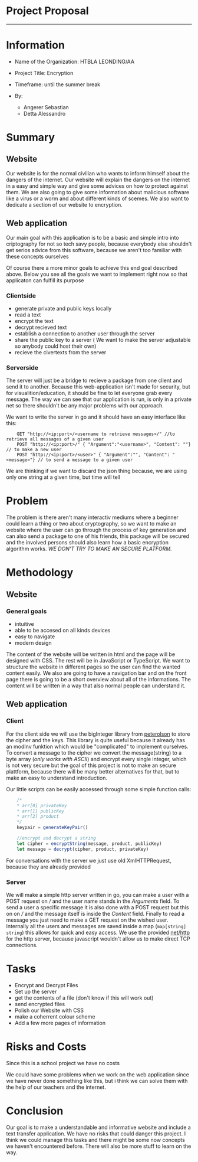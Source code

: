 # Project Proposal
---
# Information
- Name of the Organization: HTBLA LEONDING/AA

- Project Title: Encryption

- Timeframe: until the summer break

- By:
  - Angerer Sebastian
  - Detta Alessandro

# Summary
## Website
Our website is for the normal civilian who wants to inform himself about the dangers of the internet. Our website will explain the dangers on the internet in a easy and simple way and give some advices on how to protect against them. We are also going to give some information about malicious software like a virus or a worm and about different kinds of scemes. We also want to dedicate a section of our website to encryption.

## Web application
Our main goal with this application is to be a basic and simple intro into criptography for not so tech savy people, because everybody else shouldn't get serios advice from this software, because we aren't too familiar with these concepts ourselves

Of course there a more minor goals to achieve this end goal described above. Below you see all the goals we want to implement right now so that applicaton can fulfill its purpose

### Clientside
- generate private and public keys locally
- read a text 
- encrypt the text
- decrypt recieved text
- establish a connection to another user through the server
- share the public key to a server ( We want to make the server adjustable so anybody could host their own)
- recieve the civertexts from the server

### Serverside
The server will just be a bridge to recieve a package from one client and send it to another. Because this web-application isn't made for security, but for visualition/education, it should be fine to let everyone grab every message.
The way we can see that our application is run, is only in a private net so there shouldn't be any major problems with our approach.

We want to write the server in go and it should have an easy interface like this:
```
	GET "http://<ip:port>/<username to retrieve messages>/" //to retrieve all messages of a given user
	POST "http://<ip:port>/" { "Argument":"<username>", "Content": ""} // to make a new user
	POST "http://<ip:port>/<user>" { "Argument":"", "Content": "<message>"} // to send a message to a given user
```
We are thinking if we want to discard the json thing because, we are using only one string at a given time, but time will tell

# Problem
The problem is there aren't many interactiv mediums where a beginner could learn a thing or two about cryptography, so we want to make an website where the user can go through the process of key generation and can also send a package to one of his friends, this package will be secured and the involved persons should also learn how a basic encryption algorithm works. *WE DON'T TRY TO MAKE AN SECURE PLATFORM.*

# Methodology
## Website
### General goals
- intuitive
- able to be accesed on all kinds devices
- easy to navigate
- modern design 

The content of the website will be written in html and the page will be designed with CSS. The rest will be in JavaScript or TypeScript. We want to structure the website in different pages so the user can find the wanted content easily. We also are going to have a navigation bar and on the front page there is going to be a short overview about all of the informations. The content will be written in a way that also normal people can understand it.

## Web application
### Client
For the client side we will use the bigInteger library from [peterolson](https://github.com/peterolson/BigInteger.js) to store the cipher and the keys. This library is quite useful because it already has an modInv funktion which would be "complicated" to implement ourselves. To convert a message to the cipher we convert the message(string) to a byte array (*only works with ASCII*) and encrypt every single integer, which is not very secure but the goal of this project is not to make an secure plattform, because there will be many better alternatives for that, but to make an easy to understand introduction.

Our little scripts can be easily accessed through some simple function calls:
```javascript
	/*
	* arr[0] privateKey
	* arr[1] publicKey
	* arr[2] product
	*/
	keypair = generateKeyPair()

	//encrypt and decrypt a string
	let cipher = encryptString(message, product, publicKey)
	let message = decrypt(cipher, product, privateKey)
```
For conversations with the server we just use old XmlHTTPRequest, because they are already provided

### Server
We will make a simple http server written in go, you can make a user with a POST request on */* and the user name stands in the *Arguments* field. To send a user a specific message it is also done with a POST request but this on on */<User>* and the message itself is inside the *Content* field. Finally to read a message you just need to make a GET request on the wished user.
Internally all the users and messages are saved inside a map (`map[string] string`) this allows for quick and easy access.
We use the provided [net/http](https://golang.org/pkg/net/http/) for the http server, because javascript wouldn't allow us to make direct TCP connections.

# Tasks

- Encrypt and Decrypt Files 
- Set up the server 
- get the contents of a file (don't know if this will work out)
- send encrypted files 
- Polish our Website with CSS
- make a coherrent colour scheme
- Add a few more pages of information

# Risks and Costs

Since this is a school project we have no costs

We could have some problems when we work on the web application since we have never done something like this, but i think we can solve them with the help of our teachers and the internet.

# Conclusion
Our goal is to make a understandable and informative website and include a text transfer application. We have no risks that could danger this project. I think we could manage this tasks and there might be some now concepts we haven't encountered before. There will also be more stuff to learn on the way.
